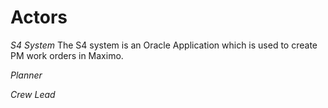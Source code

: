 
# Actors

_S4 System_
The S4 system is an Oracle Application which is used to create PM work orders in Maximo.

_Planner_

_Crew Lead_
